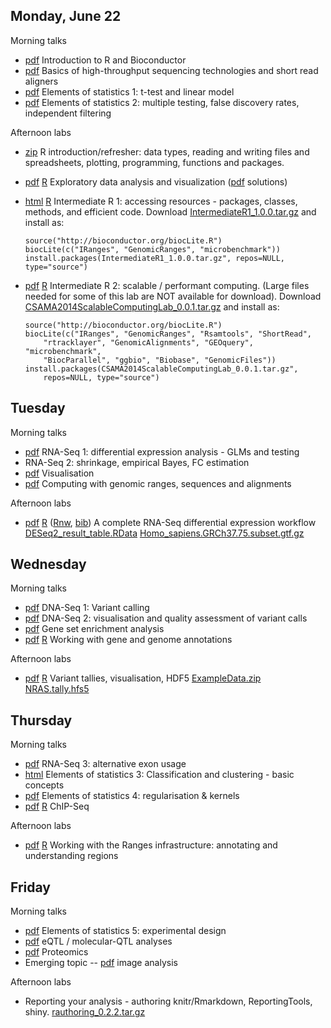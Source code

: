 ## Monday, June 22

Morning talks

- [pdf](1_Monday/lectures/140623-morgan-introduction.pdf) Introduction
  to R and Bioconductor
- [pdf](1_Monday/lectures/HTS_intro__Anders.pdf) Basics of
  high-throughput sequencing technologies and short read aligners
- [pdf](1_Monday/lectures/140623-gentleman-statistics-intro.pdf)
  Elements of statistics 1: t-test and linear model
- [pdf](1_Monday/lectures/140623-brixen-huber-multtestindepfilt.pdf)
  Elements of statistics 2: multiple testing, false discovery rates,
  independent filtering

Afternoon labs

- [zip](1_Monday/labs/R-Basics.zip) R introduction/refresher: data
  types, reading and writing files and spreadsheets, plotting,
  programming, functions and packages.
- [pdf](1_Monday/labs/vizlab14.pdf) [R](1_Monday/labs/vizlab14.R)
  Exploratory data analysis and visualization
  ([pdf](1_Monday/labs/solutionsToVizlab.pdf) solutions)
- [html](1_Monday/labs/IntermediateR.html)
  [R](1_Monday/labs/IntermediateR.R) Intermediate R 1: accessing
  resources - packages, classes, methods, and efficient code. Download
  [IntermediateR1_1.0.0.tar.gz](1_Monday/labs/IntermediateR1_1.0.0.tar.gz)
  and install as:

      source("http://bioconductor.org/biocLite.R")
      biocLite(c("IRanges", "GenomicRanges", "microbenchmark"))
      install.packages(IntermediateR1_1.0.0.tar.gz", repos=NULL, type="source")
    
- [pdf](1_Monday/labs/ScalableComputing.pdf)
  [R](1_Monday/labs/ScalableComputing.pdf) Intermediate R 2: scalable
  / performant computing. (Large files needed for some of this lab are
  NOT available for download). Download
  [CSAMA2014ScalableComputingLab_0.0.1.tar.gz](1_Monday/labs/CSAMA2014ScalableComputingLab_0.0.1.tar.gz)
  and install as:

      source("http://bioconductor.org/biocLite.R")
      biocLite(c("IRanges", "GenomicRanges", "Rsamtools", "ShortRead", 
          "rtracklayer", "GenomicAlignments", "GEOquery", "microbenchmark",
          "BiocParallel", "ggbio", "Biobase", "GenomicFiles"))
      install.packages(CSAMA2014ScalableComputingLab_0.0.1.tar.gz",
          repos=NULL, type="source")

## Tuesday

Morning talks

- [pdf](2_Tuesday/lectures/DESeq2-Anders.pdf) RNA-Seq 1: differential
  expression analysis - GLMs and testing
- RNA-Seq 2: shrinkage, empirical Bayes, FC estimation
- [pdf](2_Tuesday/lectures/Visualization_in_Statistical_Genomics-Carey.pdf)
  Visualisation
- [pdf](2_Tuesday/lectures/Ranges_Sequences_and_Alignments-Lawrence.pdf)
  Computing with genomic ranges, sequences and alignments

Afternoon labs

- [pdf](2_Tuesday/labs/RNA-Seq-Analysis-Lab.pdf)
  [R](2_Tuesday/labs/RNA-Seq-Analysis-Lab.R)
  ([Rnw](2_Tuesday/labs/RNA-Seq-Analysis-Lab.Rnw),
  [bib](2_Tuesday/labs/RNA-Seq-Analysis-Lab.bib)) A complete RNA-Seq
  differential expression workflow
  [DESeq2_result_table.RData](2_Tuesday/labs/DESeq2_result_table.RData)
  [Homo_sapiens.GRCh37.75.subset.gtf.gz](2_Tuesday/labs/Homo_sapiens.GRCh37.75.subset.gtf.gz)

## Wednesday

Morning talks

- [pdf](3_Wednesday/lectures/VariantCallingLecture.pdf) DNA-Seq 1:
  Variant calling
- [pdf](3_Wednesday/lectures/CSAMA2014.variant.visualisation.and.qc.pdf)
  DNA-Seq 2: visualisation and quality assessment of variant calls
- [pdf](3_Wednesday/lectures/GSEA2014.pdf) Gene set enrichment analysis
- [pdf](3_Wednesday/lectures/Annotation_slides.pdf)
  [R](3_Wednesday/lectures/Annotation_slides_script.R) Working with
  gene and genome annotations

Afternoon labs

- [pdf](3_Wednesday/labs/Tutorial.pdf)
  [R](3_Wednesday/labs/Tutorial.R) Variant tallies, visualisation,
  HDF5 [ExampleData.zip](3_Wednesday/labs/ExampleData.zip)
  [NRAS.tally.hfs5](3_Wednesday/labs/NRAS.tally.hfs5)

## Thursday

Morning talks

- [pdf](4_Thursday/lectures/isoforms_dexseq_talk.pdf) RNA-Seq 3:
  alternative exon usage
- [html](4_Thursday/lectures/thursClust.html) Elements of statistics
  3: Classification and clustering - basic concepts
- [pdf](4_Thursday/lectures/140626-brixen-machinelearn-huber.pdf)
  Elements of statistics 4: regularisation & kernels
- [pdf](4_Thursday/lectures/ChIPSeq_slides.pdf)
  [R](4_Thursday/lectures/ChIPSeq_slides_script.R) ChIP-Seq

Afternoon labs

- [pdf](4_Thursday/labs/Annotation_lab.pdf)
  [R](4_Thursday/labs/Annotation_lab.R) Working with the Ranges
  infrastructure: annotating and understanding regions

## Friday

Morning talks

- [pdf](5_Friday/lectures/ExpDesign_Anders.pdf) Elements of statistics
  5: experimental design
- [pdf](5_Friday/lectures/vjcEQTLfri.pdf) eQTL / molecular-QTL
  analyses
- [pdf](5_Friday/lectures/proteomics_slides.pdf) Proteomics
- Emerging topic -- [pdf](5_Friday/lectures/ImageData.pdf) image
  analysis

Afternoon labs

- Reporting your analysis - authoring knitr/Rmarkdown, ReportingTools,
  shiny. [rauthoring_0.2.2.tar.gz](5_Friday/labs/rauthoring_0.2.2.tar.gz)
